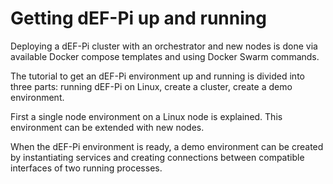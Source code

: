 # Getting dEF-Pi up and running

Deploying a dEF-Pi cluster with an orchestrator and new nodes is done via available Docker compose templates and using Docker Swarm commands.

The tutorial to get an dEF-Pi environment up and running is divided into three parts: running dEF-Pi on Linux, create a cluster, create a demo environment.

First a single node environment on a Linux node is explained. This environment can be extended with new nodes.

When the dEF-Pi environment is ready, a demo environment can be created by instantiating services and creating connections between compatible interfaces of two running processes.